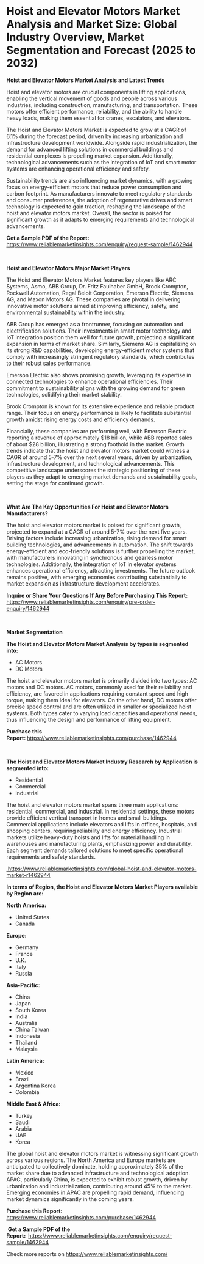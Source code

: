 <p><h1>Hoist and Elevator Motors Market Analysis and Market Size: Global Industry Overview, Market Segmentation and Forecast (2025 to 2032)</h1></p><p><strong>Hoist and Elevator Motors Market Analysis and Latest Trends</strong></p>
<p><p>Hoist and elevator motors are crucial components in lifting applications, enabling the vertical movement of goods and people across various industries, including construction, manufacturing, and transportation. These motors offer efficient performance, reliability, and the ability to handle heavy loads, making them essential for cranes, escalators, and elevators.</p><p>The Hoist and Elevator Motors Market is expected to grow at a CAGR of 6.1% during the forecast period, driven by increasing urbanization and infrastructure development worldwide. Alongside rapid industrialization, the demand for advanced lifting solutions in commercial buildings and residential complexes is propelling market expansion. Additionally, technological advancements such as the integration of IoT and smart motor systems are enhancing operational efficiency and safety. </p><p>Sustainability trends are also influencing market dynamics, with a growing focus on energy-efficient motors that reduce power consumption and carbon footprint. As manufacturers innovate to meet regulatory standards and consumer preferences, the adoption of regenerative drives and smart technology is expected to gain traction, reshaping the landscape of the hoist and elevator motors market. Overall, the sector is poised for significant growth as it adapts to emerging requirements and technological advancements.</p></p>
<p><strong>Get a Sample PDF of the Report:&nbsp;</strong> <a href="https://www.reliablemarketinsights.com/enquiry/request-sample/1462944?utm_campaign=2810&utm_medium=2&utm_source=Github&utm_content=ia&utm_term=27022025&utm_id=hoist-and-elevator-motors">https://www.reliablemarketinsights.com/enquiry/request-sample/1462944</a></p>
<p>&nbsp;</p>
<p><strong>Hoist and Elevator Motors Major Market Players</strong></p>
<p><p>The Hoist and Elevator Motors Market features key players like ARC Systems, Asmo, ABB Group, Dr. Fritz Faulhaber GmbH, Brook Crompton, Rockwell Automation, Regal Beloit Corporation, Emerson Electric, Siemens AG, and Maxon Motors AG. These companies are pivotal in delivering innovative motor solutions aimed at improving efficiency, safety, and environmental sustainability within the industry.</p><p>ABB Group has emerged as a frontrunner, focusing on automation and electrification solutions. Their investments in smart motor technology and IoT integration position them well for future growth, projecting a significant expansion in terms of market share. Similarly, Siemens AG is capitalizing on its strong R&D capabilities, developing energy-efficient motor systems that comply with increasingly stringent regulatory standards, which contributes to their robust sales performance.</p><p>Emerson Electric also shows promising growth, leveraging its expertise in connected technologies to enhance operational efficiencies. Their commitment to sustainability aligns with the growing demand for green technologies, solidifying their market stability.</p><p>Brook Crompton is known for its extensive experience and reliable product range. Their focus on energy performance is likely to facilitate substantial growth amidst rising energy costs and efficiency demands.</p><p>Financially, these companies are performing well, with Emerson Electric reporting a revenue of approximately $18 billion, while ABB reported sales of about $28 billion, illustrating a strong foothold in the market. Growth trends indicate that the hoist and elevator motors market could witness a CAGR of around 5-7% over the next several years, driven by urbanization, infrastructure development, and technological advancements. This competitive landscape underscores the strategic positioning of these players as they adapt to emerging market demands and sustainability goals, setting the stage for continued growth.</p></p>
<p>&nbsp;</p>
<p><strong>What Are The Key Opportunities For Hoist and Elevator Motors Manufacturers?</strong></p>
<p><p>The hoist and elevator motors market is poised for significant growth, projected to expand at a CAGR of around 5-7% over the next five years. Driving factors include increasing urbanization, rising demand for smart building technologies, and advancements in automation. The shift towards energy-efficient and eco-friendly solutions is further propelling the market, with manufacturers innovating in synchronous and gearless motor technologies. Additionally, the integration of IoT in elevator systems enhances operational efficiency, attracting investments. The future outlook remains positive, with emerging economies contributing substantially to market expansion as infrastructure development accelerates.</p></p>
<p><strong>Inquire or Share Your Questions If Any Before Purchasing This Report:</strong> <a href="https://www.reliablemarketinsights.com/enquiry/pre-order-enquiry/1462944?utm_campaign=2810&utm_medium=2&utm_source=Github&utm_content=ia&utm_term=27022025&utm_id=hoist-and-elevator-motors">https://www.reliablemarketinsights.com/enquiry/pre-order-enquiry/1462944</a></p>
<p>&nbsp;</p>
<p><strong>Market Segmentation</strong></p>
<p><strong>The Hoist and Elevator Motors Market Analysis by types is segmented into:</strong></p>
<p><ul><li>AC Motors</li><li>DC Motors</li></ul></p>
<p><p>The hoist and elevator motors market is primarily divided into two types: AC motors and DC motors. AC motors, commonly used for their reliability and efficiency, are favored in applications requiring constant speed and high torque, making them ideal for elevators. On the other hand, DC motors offer precise speed control and are often utilized in smaller or specialized hoist systems. Both types cater to varying load capacities and operational needs, thus influencing the design and performance of lifting equipment.</p></p>
<p><strong>Purchase this Report:&nbsp;</strong><a href="https://www.reliablemarketinsights.com/purchase/1462944?utm_campaign=2810&utm_medium=2&utm_source=Github&utm_content=ia&utm_term=27022025&utm_id=hoist-and-elevator-motors">https://www.reliablemarketinsights.com/purchase/1462944</a></p>
<p>&nbsp;</p>
<p><strong>The Hoist and Elevator Motors Market Industry Research by Application is segmented into:</strong></p>
<p><ul><li>Residential</li><li>Commercial</li><li>Industrial</li></ul></p>
<p><p>The hoist and elevator motors market spans three main applications: residential, commercial, and industrial. In residential settings, these motors provide efficient vertical transport in homes and small buildings. Commercial applications include elevators and lifts in offices, hospitals, and shopping centers, requiring reliability and energy efficiency. Industrial markets utilize heavy-duty hoists and lifts for material handling in warehouses and manufacturing plants, emphasizing power and durability. Each segment demands tailored solutions to meet specific operational requirements and safety standards.</p></p>
<p><a href="https://www.reliablemarketinsights.com/global-hoist-and-elevator-motors-market-r1462944?utm_campaign=2810&utm_medium=2&utm_source=Github&utm_content=ia&utm_term=27022025&utm_id=hoist-and-elevator-motors">&nbsp;https://www.reliablemarketinsights.com/global-hoist-and-elevator-motors-market-r1462944</a></p>
<p><strong>In terms of Region, the Hoist and Elevator Motors Market Players available by Region are:</strong></p>
<p>
    <p> <strong> North America: </strong>
        <ul>
            <li>United States</li>
            <li>Canada</li>
        </ul>
        </p> 
    <p> <strong> Europe: </strong>
        <ul>
            <li>Germany</li>
            <li>France</li>
            <li>U.K.</li>
            <li>Italy</li>
            <li>Russia</li>
        </ul>
        </p> 
    <p> <strong> Asia-Pacific: </strong>
        <ul>
            <li>China</li>
            <li>Japan</li>
            <li>South Korea</li>
            <li>India</li>
            <li>Australia</li>
            <li>China Taiwan</li>
            <li>Indonesia</li>
            <li>Thailand</li>
            <li>Malaysia</li>
        </ul>
        </p> 
    <p> <strong> Latin America: </strong>
        <ul>
            <li>Mexico</li>
            <li>Brazil</li>
            <li>Argentina Korea</li>
            <li>Colombia</li>
        </ul>
        </p> 
    <p> <strong> Middle East & Africa: </strong>
        <ul>
            <li>Turkey</li>
            <li>Saudi</li>
            <li>Arabia</li>
            <li>UAE</li>
            <li>Korea</li>
        </ul>
    </p>
    </p>
<p><p>The global hoist and elevator motors market is witnessing significant growth across various regions. The North America and Europe markets are anticipated to collectively dominate, holding approximately 35% of the market share due to advanced infrastructure and technological adoption. APAC, particularly China, is expected to exhibit robust growth, driven by urbanization and industrialization, contributing around 45% to the market. Emerging economies in APAC are propelling rapid demand, influencing market dynamics significantly in the coming years.</p></p>
<p><strong>Purchase this Report: </strong><a href="https://www.reliablemarketinsights.com/purchase/1462944?utm_campaign=2810&utm_medium=2&utm_source=Github&utm_content=ia&utm_term=27022025&utm_id=hoist-and-elevator-motors">https://www.reliablemarketinsights.com/purchase/1462944</a></p>
<p>&nbsp;<strong>Get a Sample PDF of the Report:&nbsp;&nbsp;</strong><a href="https://www.reliablemarketinsights.com/enquiry/request-sample/1462944?utm_campaign=2810&utm_medium=2&utm_source=Github&utm_content=ia&utm_term=27022025&utm_id=hoist-and-elevator-motors">https://www.reliablemarketinsights.com/enquiry/request-sample/1462944</a></p>
<p><strong></strong></p>
<p>Check more reports on <a href="https://www.reliablemarketinsights.com/?utm_campaign=2810&utm_medium=2&utm_source=Github&utm_content=ia&utm_term=27022025&utm_id=hoist-and-elevator-motors">https://www.reliablemarketinsights.com/</a></p>